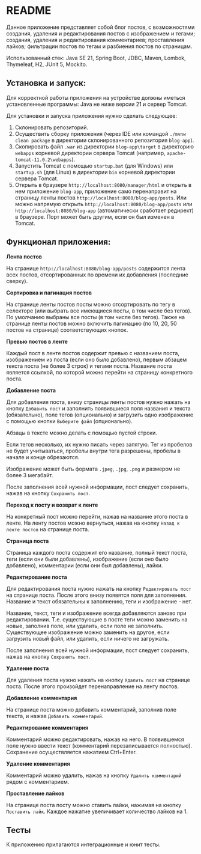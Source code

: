__README__
==========

Данное приложение представляет собой блог постов, с возможностями создания, удаления и редактирования постов с 
изображением и тегами; создания, удаления и редактирования комментариев; проставления лайков; фильтрации 
постов по тегам и разбиения постов по страницам.

Использованный стек: Java SE 21, Spring Boot, JDBC, Maven, Lombok, Thymeleaf, H2, JUnit 5, Mockito.

Установка и запуск:
-----------------------------------

Для корректной работы приложения на устройстве должны иметься установленные программы: 
Java не ниже версии 21 и сервер Tomcat.

Для установки и запуска приложения нужно сделать следующее: 

1. Склонировать репозиторий.
2. Осуществить сборку приложения (через IDE или командой ```./mvnw clean package``` в директории склонированного 
репозитория ```blog-app```).
3. Скопировать файл ```.war``` из директории ```blog-app\target``` в директорию ```webapps```  корневой директории 
сервера Tomcat (например, ```apache-tomcat-11.0.2\webapps```).
4. Запустить Tomcat с помощью ```startup.bat``` (для Windows) или ```startup.sh``` (для Linux) в директории 
```bin``` корневой директории сервера Tomcat.
5. Открыть в браузере ```http://localhost:8080/manager/html``` и открыть в нем приложение ```blog-app```, приложение 
само перенаправит на страницу ленты постов ```http://localhost:8080/blog-app/posts```. Или  можно напрямую 
открыть ```http://localhost:8080/blog-app/posts``` или ```http://localhost:8080/blog-app``` 
(автоматически сработает редирект) в браузере. Порт может быть другим, если он был изменен в Tomcat.

Функционал приложения:
------------------------------------------

**Лента постов**

На странице ```http://localhost:8080/blog-app/posts``` содержится лента всех постов, отсортированных по времени их добавления 
(последние сверху). 

**Сортировка и пагинация постов**

На странице ленты постов посты можно отсортировать по тегу в селекторе (или выбрать все имеющиеся посты, 
в том числе без тегов). По умолчанию выбраны все посты (в том числе без тегов). Также на странице ленты постов можно 
включить пагинацию (по 10, 20, 50 постов на странице) соответствующих кнопок.  

**Превью постов в ленте**

Каждый пост в ленте постов содержит превью с названием поста, изображением из поста (если оно было добавлено), первым 
абзацем текста поста (не более 3 строк) и тегами поста. Название поста является ссылкой, по которой можно перейти 
на страницу конкретного поста.

**Добавление поста**

Для добавления поста, внизу страницы ленты постов нужно нажать на кнопку ```Добавить пост``` и заполнить
появившиеся поля названия и текста (обязательно), поле тегов (опционально) и 
загрузить одно изображение с помощью кнопки ```Выберите файл``` (опционально). 

Абзацы в тексте можно делать с помощью пустой строки. 

Если тегов несколько, их нужно писать через запятую. Тег из пробелов не будет учитываться, 
пробелы внутри тега разрешены, пробелы в начале и конце обрезаются. 

Изображение может быть формата ```.jpeg```, ```.jpg```, ```.png``` и размером 
не более 3 мегабайт. 

После заполнения всей нужной информации, пост следует сохранить, нажав на 
кнопку ```Сохранить пост```.

**Переход к посту и возврат к ленте**

На конкретный пост можно перейти, нажав на название этого поста в ленте. На ленту постов можно
вернуться, нажав на кнопку ```Назад к ленте постов``` на странице поста.

**Страница поста**

Страница каждого поста содержит его название, полный текст поста, теги (если они были добавлены), 
изображение (если оно было добавлено), комментарии (если они был добавлены), лайки. 

**Редактирование поста**

Для редактирования поста нужно нажать на кнопку ```Редактировать пост``` на 
странице поста. После этого внизу появятся поля для заполнения. Название и текст обязательны 
к заполнению, теги и изображение - нет. 

Название, текст, теги и изображение всегда добавляются заново при редактировании. Т.е. существующие в посте теги 
можно заменить на новые, заполнив поле, или удалить, если поле не заполнить. Существующее изображение можно 
заменить на другое, если загрузить новый файл, или удалить, если ничего не загружать. 

После заполнения всей нужной информации, пост следует сохранить, нажав на кнопку ```Сохранить пост```.

**Удаление поста**

Для удаления поста нужно нажать на кнопку ```Удалить пост``` на странице поста.
После этого произойдет перенаправление на ленту постов.

**Добавление комментария**

На странице поста можно добавить комментарий, заполнив поле текста, и нажав ```Добавить комментарий```. 

**Редактирование комментария**

Комментарий можно редактировать, нажав на него. В появившемся поле нужно ввести текст (комментарий перезаписывается 
полностью). Сохранение осуществляется нажатием Ctrl+Enter.

**Удаление комментария**

Комментарий можно удалить, нажав на кнопку ```Удалить комментарий``` рядом с комментарием.

**Проставление лайков**

На странице поста посту можно ставить лайки, нажимая на кнопку ```Поставить лайк```. Каждое 
нажатие увеличивает количество лайков на 1.

Тесты
------------------------------------------

К приложению прилагаются интеграционные и юнит тесты.